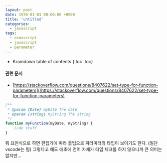 ```yaml
---
layout: post
date: 1970-01-01 00:00:00 +0900
title: 'untitled'
categories:
  - javascript
tags:
  - ecmascript
  - javascript
  - parameter
---
```


* Kramdown table of contents
{:toc .toc}

#### 관련 문서

- [https://stackoverflow.com/questions/8407622/set-type-for-function-parameters](/https://stackoverflow.com/questions/8407622/set-type-for-function-parameters)

```js
/**
 * @param {Date} myDate The date
 * @param {string} myString The string
 */
function myFunction(myDate, myString) {
    //do stuff
}
```

뭐 요딴식으로 하면 편집기에 따라 툴팁으로 파라미터의 타입이 보이기도 한다. (일단 vscode는 됨) 그렇다고 해도 애초에 언어 자체가 타입 체크를 하지 않으니까 큰 의미는 없지만...
